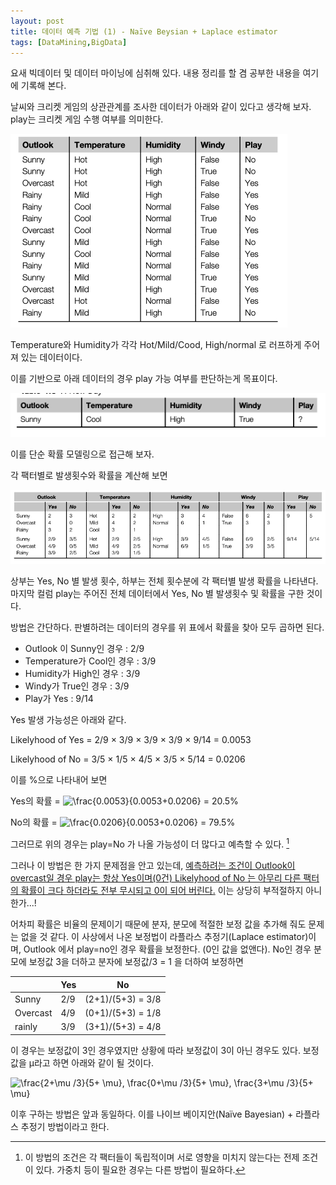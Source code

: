 ```yaml
---
layout: post
title: 데이터 예측 기법 (1) - Naïve Beysian + Laplace estimator
tags: [DataMining,BigData] 
---
```


요새 빅데이터 및 데이터 마이닝에 심취해 있다. 내용 정리를 할 겸 공부한 내용을 여기에 기록해 본다. 

날씨와 크리켓 게임의 상관관계를 조사한 데이터가 아래와 같이 있다고 생각해 보자. play는 크리켓 게임 수행 여부를 의미한다. 

<img src="/assets/img/2020/20201010/image-20201009235356762.png" alt="image-20201009235356762" style="zoom:50%;" />

Temperature와 Humidity가 각각 Hot/Mild/Cood, High/normal 로 러프하게 주어져 있는 데이터이다. 

이를 기반으로 아래 데이터의 경우 play 가능 여부를 판단하는게 목표이다. 

![image-20201010112642883](/assets/img/2020/20201010/image-20201010112642883.png)

이를 단순 확률 모델링으로 접근해 보자.

각 팩터별로 발생횟수와 확률을 계산해 보면

<img src="/assets/img/2020/20201010/image-20201010114228865.png" alt="image-20201010114228865" style="zoom: 67%;" />

상부는 Yes, No 별 발생 횟수, 하부는 전체 횟수분에 각 팩터별 발생 확률을 나타낸다. 마지막 컬럼 play는 주어진 전체 데이터에서 Yes, No 별 발생횟수 및 확률을 구한 것이다. 

방법은 간단하다. 판별하려는 데이터의 경우를 위 표에서 확률을 찾아 모두 곱하면 된다. 

* Outlook 이 Sunny인 경우 : 2/9
* Temperature가 Cool인 경우 : 3/9
* Humidity가 High인 경우 : 3/9
* Windy가 True인 경우 : 3/9
* Play가 Yes : 9/14

Yes 발생 가능성은 아래와 같다. 

Likelyhood of Yes = 2/9 × 3/9 × 3/9 × 3/9 × 9/14 = 0.0053

Likelyhood of No =  3/5 × 1/5 × 4/5 ×  3/5 × 5/14 = 0.0206

이를 %으로 나타내어 보면 

Yes의 확률 = <img src="https://latex.codecogs.com/gif.latex?\frac{0.0053}{0.0053&plus;0.0206}" title="\frac{0.0053}{0.0053+0.0206}" /> = 20.5%

No의 확률 = <img src="https://latex.codecogs.com/gif.latex?\frac{0.0206}{0.0053&plus;0.0206}" title="\frac{0.0206}{0.0053+0.0206}" /> = 79.5%

그러므로 위의 경우는 play=No 가 나올 가능성이 더 많다고 예측할 수 있다. [^1]

그러나 이 방법은 한 가지 문제점을 안고 있는데, <u>예측하려는 조건이 Outlook이 overcast일 경우 play는 항상 Yes이며(0건) Likelyhood of No 는 아무리 다른 팩터의 확률이 크다 하더라도 전부 무시되고 0이 되어 버린다.</u> 이는 상당히 부적절하지 아니한가...!

어차피 확률은 비율의 문제이기 때문에 분자, 분모에 적절한 보정 값을 추가해 줘도 문제는 없을 것 같다. 이 사상에서 나온 보정법이 라플라스 추정기(Laplace estimator)이며, Outlook 에서 play=no인 경우 확률을 보정한다. (0인 값을 없앤다). No인 경우 분모에 보정값 3을 더하고 분자에 보정값/3 = 1 을 더하여 보정하면

|          | Yes  | No                |
| -------- | ---- | ----------------- |
| Sunny    | 2/9  | (2+1)/(5+3) = 3/8 |
| Overcast | 4/9  | (0+1)/(5+3) = 1/8 |
| rainly   | 3/9  | (3+1)/(5+3) = 4/8 |

이 경우는 보정값이 3인 경우였지만 상황에 따라 보정값이 3이 아닌 경우도 있다. 보정값을 μ라고 하면 아래와 같이 될 것이다. 

<img src="https://latex.codecogs.com/gif.latex?\frac{2&plus;\mu&space;/3}{5&plus;&space;\mu},&space;\frac{0&plus;\mu&space;/3}{5&plus;&space;\mu},&space;\frac{3&plus;\mu&space;/3}{5&plus;&space;\mu}" title="\frac{2+\mu /3}{5+ \mu}, \frac{0+\mu /3}{5+ \mu}, \frac{3+\mu /3}{5+ \mu}" />

이후 구하는 방법은 앞과 동일하다. 이를 나이브 베이지안(Naïve Bayesian) + 라플라스 추정기 방법이라고 한다. 







[^1]: 이 방법의 조건은 각 팩터들이 독립적이며 서로 영향을 미치지 않는다는 전제 조건이 있다. 가중치 등이 필요한 경우는 다른 방법이 필요하다. 

